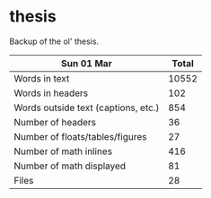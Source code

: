 thesis
======
Backup of the ol' thesis.

Sun 01 Mar | Total
---|---
Words in text| 10552
Words in headers| 102
Words outside text (captions, etc.)| 854
Number of headers| 36
Number of floats/tables/figures| 27
Number of math inlines| 416
Number of math displayed| 81
Files| 28


